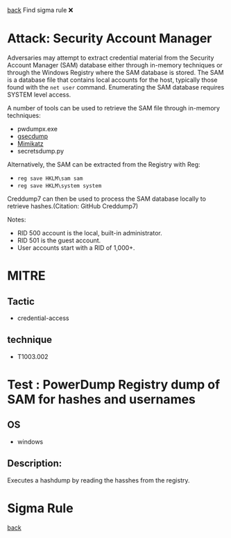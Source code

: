 
[back](../index.md)
Find sigma rule :x: 

# Attack: Security Account Manager 

Adversaries may attempt to extract credential material from the Security Account Manager (SAM) database either through in-memory techniques or through the Windows Registry where the SAM database is stored. The SAM is a database file that contains local accounts for the host, typically those found with the <code>net user</code> command. Enumerating the SAM database requires SYSTEM level access.

A number of tools can be used to retrieve the SAM file through in-memory techniques:

* pwdumpx.exe
* [gsecdump](https://attack.mitre.org/software/S0008)
* [Mimikatz](https://attack.mitre.org/software/S0002)
* secretsdump.py

Alternatively, the SAM can be extracted from the Registry with Reg:

* <code>reg save HKLM\sam sam</code>
* <code>reg save HKLM\system system</code>

Creddump7 can then be used to process the SAM database locally to retrieve hashes.(Citation: GitHub Creddump7)

Notes: 
* RID 500 account is the local, built-in administrator.
* RID 501 is the guest account.
* User accounts start with a RID of 1,000+.


# MITRE
## Tactic
  - credential-access


## technique
  - T1003.002


# Test : PowerDump Registry dump of SAM for hashes and usernames
## OS
  - windows


## Description:
Executes a hashdump by reading the hasshes from the registry.

# Sigma Rule


[back](../index.md)
